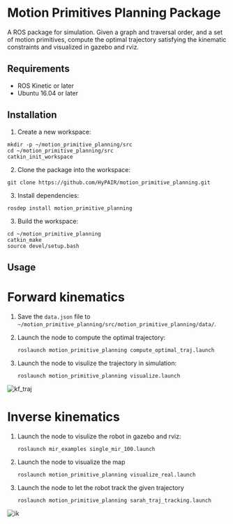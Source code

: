 # Motion Primitives Planning Package
A ROS package for simulation. Given a graph and traversal order, and a set of motion primitives, compute the optimal trajectory satisfying the kinematic constraints and visualized in gazebo and rviz.

## Requirements

 - ROS Kinetic or later
 - Ubuntu 16.04 or later

## Installation

1. Create a new workspace:

```shell
mkdir -p ~/motion_primitive_planning/src
cd ~/motion_primitive_planning/src
catkin_init_workspace
```

2. Clone the package into the workspace:

```shell
git clone https://github.com/HyPAIR/motion_primitive_planning.git
```

3. Install dependencies:
```shell
rosdep install motion_primitive_planning
```

3. Build the workspace:

```shell
cd ~/motion_primitive_planning
catkin_make
source devel/setup.bash
```

## Usage
# Forward kinematics
1. Save the ```data.json``` file to ```~/motion_primitive_planning/src/motion_primitive_planning/data/```.

2. Launch the node to compute the optimal trajectory:

    ```shell
    roslaunch motion_primitive_planning compute_optimal_traj.launch
    ```
3. Launch the node to visulize the trajectory in simulation:

    ```shell
   roslaunch motion_primitive_planning visualize.launch
    ```
    
![kf_traj](https://github.com/HyPAIR/Advanced-Robotics-Assignment/blob/main/figure/fk.gif)

# Inverse kinematics
1. Launch the node to visulize the robot in gazebo and rviz:

    ```shell
   roslaunch mir_examples single_mir_100.launch 
    ```
    
2. Launch the node to visualize the map

    ```shell
   roslaunch motion_primitive_planning visualize_real.launch 
    ```
    
3. Launch the node to let the robot track the given trajectory

    ```shell
   roslaunch motion_primitive_planning sarah_traj_tracking.launch 
    ```
![ik](https://github.com/HyPAIR/Advanced-Robotics-Assignment/blob/main/figure/ik.gif)
